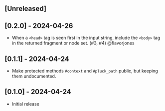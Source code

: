 ## [Unreleased]

## [0.2.0] - 2024-04-26

- When a `<head>` tag is seen first in the input string, include the `<body>` tag in the returned fragment or node set. (#3, #4) @flavorjones


## [0.1.1] - 2024-04-24

- Make protected methods `#context` and `#pluck_path` public, but keeping them undocumented.


## [0.1.0] - 2024-04-24

- Initial release
